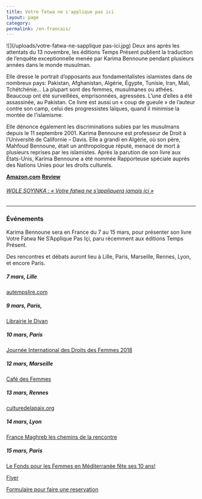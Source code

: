 ```yaml
---
title: Votre fatwa ne s'applique pas ici
layout: page
category:
permalink: /en-francais/
---
```

![](/uploads/votre-fatwa-ne-sapplique pas-ici.jpg) Deux ans après les attentats du 13 novembre, les éditions Temps Présent publient la traduction de l’enquête exceptionnelle menée par Karima Bennoune pendant plusieurs années dans le monde musulman.

Elle dresse le portrait d’opposants aux fondamentalistes islamistes dans de nombreux pays: Pakistan, Afghanistan, Algérie, Égypte, Tunisie, Iran, Mali, Tchétchénie… La plupart sont des femmes, musulmanes ou athées. Beaucoup ont été surveillées, emprisonnées, agressées. L’une d’elles a été assassinée, au Pakistan. Ce livre est aussi un « coup de gueule » de l’auteur contre son camp, celui des progressistes laïques, quand il minimise la montée de l’islamisme.

Elle dénonce également les discriminations subies par les musulmans depuis le 11 septembre 2001. Karima Bennoune est professeur de Droit à l’Université de Californie – Davis. Elle a grandi en Algérie, où son père, Mahfoud Bennoune, était un anthropologue réputé, menacé de mort à plusieurs reprises par les islamistes. Après la parution de son livre aux États-Unis, Karima Bennoune a été nommée Rapporteuse spéciale auprès des Nations Unies pour les droits culturels.

[**Amazon.com**](https://www.amazon.fr/Votre-fatwa-sapplique-pas-ici/dp/2916842535/ref=sr_1_1?s=books&ie=UTF8&qid=1507802227&sr=1-1&keywords=karima+bennoune) [**Review**](http://evene.lefigaro.fr/livres/livre/karima-bennoune-votre-fatwa-ne-s-applique-pas-ici-5099879.php)

###### [WOLE SOYINKA : « Votre fatwa ne s’appliquera jamais ici »](http://www.courrierdesafriques.net/2015/01/wole-soyinka-votre-fatwa-ne-sappliquera-jamais-ici)

---

### Événements

Karima Bennoune sera en France ​du 7​ au ​15 mars​,​ pour présenter son livre Votre Fatwa Ne S’Applique Pas Içi, paru ​récemment ​​aux éditions Temps Présent.   ​

Des rencontres et débats auront lieu à ​Lille, ​Paris, Marseille, ​ Rennes​, ​Lyon, et encore Paris.


##### 7 mars, Lille
[autempslire.com](https://autempslire.com/)

##### 9 mars, Paris,
[Librairie le Divan](https://www.facebook.com/events/180344242732176/)


##### 10 mars, Paris
[Journée International des Droits des Femmes 2018](/uploads/Tract-10-mars-2018-Zumba-et-conference-debat.pdf)


##### 12 mars, Marseille
[Café des Femmes](https://www.karimabennoune.com/uploads/cafe-des-femmes-karima-bennoune-12-mars.pdf)


##### 13 mars, Rennes
[culturedelapaix.org](http://culturedelapaix.org/blogs/Rennes/2018/02/28/karima-bennoune-a-sciences-po-rennes-le-13-mars-2018/)

##### 14 mars, Lyon
[France Maghreb les chemins de la rencontre](https://www.karimabennoune.com/uploads/flyer_KarimaBennoune.pdf)

##### 15 mars, Paris
[Le Fonds pour les Femmes en Méditerranée fête ses 10 ans!](http://www.medwomensfund.org/fr/Evenements_2018.html)

[Flyer](/uploads/event-flyer-mar-19.jpg)

[Formulaire pour faire une reservation](https://framaforms.org/reservation-rencontre-avec-karima-bennoune-1519728053)
